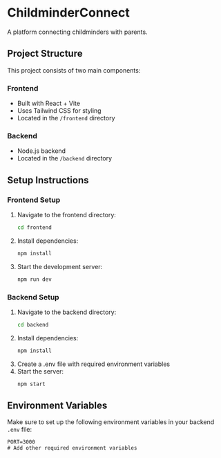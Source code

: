 # ChildminderConnect

A platform connecting childminders with parents.

## Project Structure

This project consists of two main components:

### Frontend
- Built with React + Vite
- Uses Tailwind CSS for styling
- Located in the `/frontend` directory

### Backend
- Node.js backend
- Located in the `/backend` directory

## Setup Instructions

### Frontend Setup
1. Navigate to the frontend directory:
   ```bash
   cd frontend
   ```
2. Install dependencies:
   ```bash
   npm install
   ```
3. Start the development server:
   ```bash
   npm run dev
   ```

### Backend Setup
1. Navigate to the backend directory:
   ```bash
   cd backend
   ```
2. Install dependencies:
   ```bash
   npm install
   ```
3. Create a .env file with required environment variables
4. Start the server:
   ```bash
   npm start
   ```

## Environment Variables

Make sure to set up the following environment variables in your backend `.env` file:

```
PORT=3000
# Add other required environment variables
```